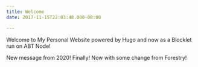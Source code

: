 ```yaml
---
title: Welcome
date: 2017-11-15T22:03:48.000-08:00

---
```

Welcome to My Personal Website powered by Hugo and now as a Blocklet run on ABT Node!

New message from 2020! Finally! Now with some change from Forestry!